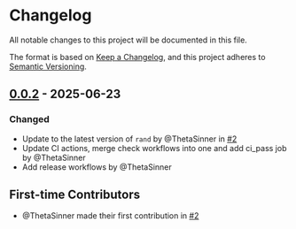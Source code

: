 # Changelog

All notable changes to this project will be documented in this file.

The format is based on [Keep a Changelog](https://keepachangelog.com/en/1.0.0/),
and this project adheres to [Semantic Versioning](https://semver.org/spec/v2.0.0.html).

## [0.0.2] - 2025-06-23

### Changed

- Update to the latest version of `rand` by @ThetaSinner in [#2](https://github.com/holochain/rand-utf8/pull/2)
- Update CI actions, merge check workflows into one and add ci_pass job by @ThetaSinner
- Add release workflows by @ThetaSinner

## First-time Contributors

* @ThetaSinner made their first contribution in [#2](https://github.com/holochain/rand-utf8/pull/2)

[0.0.2]: https://github.com/holochain/rand-utf8/compare/v0.0.1..v0.0.2

<!-- generated by git-cliff -->
